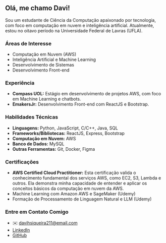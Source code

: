 ## Olá, me chamo Davi!

Sou um estudante de Ciência da Computação apaixonado por tecnologia, com foco em computação em nuvem e inteligência artificial. Atualmente, estou no oitavo período na Universidade Federal de Lavras (UFLA).

### Áreas de Interesse

-   Computação em Nuvem (AWS)
-   Inteligência Artificial e Machine Learning
-   Desenvolvimento de Sistemas
-   Desenvolvimento Front-end

### Experiência

-   **Compass UOL:** Estágio em desenvolvimento de projetos AWS, com foco em Machine Learning e chatbots.
-   **EmakersJr:** Desenvolvimento Front-end com ReactJS e Bootstrap.

### Habilidades Técnicas

-   **Linguagens:** Python, JavaScript, C/C++, Java, SQL
-   **Frameworks/Bibliotecas:** ReactJS, Express, Bootstrap
-   **Computação em Nuvem:** AWS
-   **Banco de Dados:** MySQL
-   **Outras Ferramentas:** Git, Docker, Figma

### Certificações

-   **AWS Certified Cloud Practitioner:** Esta certificação valida o conhecimento fundamental dos serviços AWS, como EC2, S3, Lambda e outros. Ela demonstra minha capacidade de entender e aplicar os conceitos básicos da computação em nuvem da AWS.
-   Machine Learning com Amazon AWS e SageMaker (Udemy)
-   Formação de Processamento de Linguagem Natural e LLM (Udemy)

### Entre em Contato Comigo

-   ✉️ davihsiqueira211@email.com
-   [LinkedIn](https://www.linkedin.com/in/davi-herm%C3%B3genes-siqueira-52a780216/)
-   [GitHub](https://github.com/DaviSiq)
